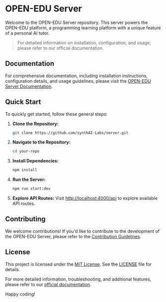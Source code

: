 # OPEN-EDU Server

Welcome to the OPEN-EDU Server repository. This server powers the OPEN-EDU platform, a programming learning platform with a unique feature of a personal AI tutor. 

> For detailed information on installation, configuration, and usage, please refer to our official documentation.

## Documentation

For comprehensive documentation, including installation instructions, configuration details, and usage guidelines, please visit the [OPEN-EDU Server Documentation](https://ai-res-server.vercel.app/).

## Quick Start

To quickly get started, follow these general steps:

1. **Clone the Repository:**
   ```bash
   git clone https://github.com/synthAI-Labs/server.git
   ```

2. **Navigate to the Repository:**
   ```bash
   cd your-repo
   ```

3. **Install Dependencies:**
   ```bash
   npm install
   ```

4. **Run the Server:**
   ```bash
   npm run start:dev
   ```

5. **Explore API Routes:**
   Visit [http://localhost:4000/api](http://localhost:4000/api) to explore available API routes.

## Contributing

We welcome contributions! If you'd like to contribute to the development of the OPEN-EDU Server, please refer to the [Contribution Guidelines](CONTRIBUTING.md).

## License

This project is licensed under the [MIT License](LICENSE). See the [LICENSE](LICENSE) file for details.

For more detailed information, troubleshooting, and additional features, please refer to our [official documentation](https://ai-res-server.vercel.app/).

Happy coding!
